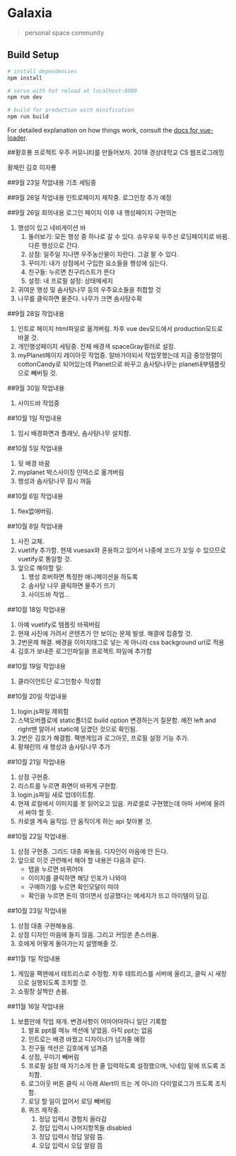 # Galaxia

> personal space community

## Build Setup

``` bash
# install dependencies
npm install

# serve with hot reload at localhost:8080
npm run dev

# build for production with minification
npm run build
```

For detailed explanation on how things work, consult the [docs for vue-loader](http://vuejs.github.io/vue-loader).

##황호룡 프로젝트
우주 커뮤니티를 만들어보자.
2018 경상대학교 CS 웹프로그래밍 

황채린
김호
이자룡

##9월 23일 작업내용
기초 세팅중

##9월 26일 작업내용
인트로페이지 제작중. 로그인창 추가 예정

##9월 26일 회의내용
로그인 페이지 이후 내 행성페이지 구현의논
1. 행성이 있고 네비게이션 바
	1. 둘러보기: 모든 행성 중 하나로 갈 수 있다. 슈우우욱
		우주선 로딩페이지로 바뀜. 다른 행성으로 간다.
	2. 상점: 일주일 지나면 우주농산물이 자란다. 그걸 팔 수 있다.
	3. 꾸미기: 내가 상점에서 구입한 요소들을 행성에 심는다.
	4. 친구들: 누르면 친구리스트가 뜬다
	5. 설정: 내 프로필 설정: 상태메세지
2. 귀여운 행성 및 솜사탕나무 등의 우주요소들을 취합할 것
3. 나무를 클릭하면 물준다. 나무가 크면 솜사탕수확

##9월 28일 작업내용
1. 인트로 페이지 html파일로 옮겨버림. 차후 vue dev모드에서 production모드로 바꿀 것.
2. 개인행성페이지 세팅중. 전체 배경색 spaceGray컬러로 설정.
3. myPlanet페이지 레이아웃 작업중. 알바가야되서 작업못했는데  지금 중앙정렬이 cottonCandy로 되어있는데 Planet으로 바꾸고 솜사탕나무는 planet내부템플릿으로 빼버릴 것. 

##9월 30일 작업내용
1. 사이드바 작업중

##10월 1일 작업내용
1. 임시 배경화면과 플래닛, 솜사탕나무 설치함.

##10월 5일 작업내용
1. 뒷 배경 바꿈
2. myplanet 박스사이징 인덱스로 옮겨버림
3. 행성과 솜사탕나무 잠시 꺼둠

##10월 6일 작업내용
1. flex없애버림.

##10월 8일 작업내용
1. 사진 교체.
2. vuetify 추가함. 현재 vuesax와 혼용하고 있어서 나중에 코드가 꼬일 수 있으므로 vuetify로 통일할 것.
3. 앞으로 해야할 일: 
	1. 행성 호버하면 특정한 애니메이션을 하도록
	2. 솜사탕 나무 클릭하면 물주기 뜨기
	3. 사이드바 작업...

##10월 18일 작업내용
1. 아예 vuetify로 템플릿 바꿔버림
2. 현재 사진에 가려서 콘텐츠가 안 보이는 문제 발생. 해결에 집중할 것.
3. 2번문제 해결. 배경을 이미지태그로 넣는 게 아니라 css background url로 적용
4. 김호가 보내준 로그인파일을 프로젝트 파일에 추가함

##10월 19일 작업내용
1. 클라이언트단 로그인함수 작성함 

##10월 20일 작업내용
1. login.js파일 제외함
2. 스택오버플로에 static폴더로 build option 변경하는거 질문함. 예전 left and right땐 알아서 static에 담겼던 것으로 확인됨.
3. 2번은 김호가 해결함. 팩맨게임과 로그아웃, 프로필 설정 기능 추가.
4. 황채린의 새 행성과 솜사탕나무 추가 

##10월 21일 작업내용
1. 상점 구현중.
2. 리스트를 누르면 화면이 바뀌게 구현함.
3. login.js파일 새로 업데이트함.
4. 현재 로컬에서 이미지를 못 읽어오고 있음. 카로셀로 구현했는데 아마 서버에 올려서 써야 할 듯.
5. 카로셀 계속 움직임. 안 움직이게 하는 api 찾아볼 것.

##10월 22일 작업내용.
1. 상점 구현중. 그리드 대충 짜놓음. 디자인이 마음에 안 든다.
2. 앞으로 이것 관련해서 해야 할 내용은 다음과 같다.
	- 탭을 누르면 바뀌어야
	- 이미지를 클릭하면 해당 인포가 나와야
	- 구매하기를 누르면 확인모달이 떠야
	- 확인을 누르면 돈이 깎이면서 성공했다는 메세지가 뜨고 아이템이 담김.

##10월 23일 작업내용
1. 상점 대충 구현해놓음.
2. 상점 디자인 마음에 들지 않음. 그리고 커밍쑨 촌스러움. 
3. 호에게 어떻게 돌아가는지 설명해줄 것. 

##11월 1일 작업내용
1. 게임을 팩맨에서 테트리스로 수정함. 차후 테트리스를 서버에 올리고, 클릭 시 새창으로 실행되도록 조치할 것.
2. 쇼핑창 살짝만 손봄.

##11월 16일 작업내용
1. 보름만에 작업 재개. 변경사항이 어마어마하니 일단 기록함
	1. 발표 ppt를 메뉴 섹션에 넣었음. 아직 ppt는 없음
	2. 인트로는 배경 바꿨고 디자이너가 넘겨줄 예정
	3. 친구들 섹션은 김호에게 넘겨줌
	4. 상점, 꾸미기 빼버림
	5. 프로필 설정 때 자기소개 한 줄 입력하도록 설정했으며, 닉네임 밑에 뜨도록 조치함.
	6. 로그아웃 버튼 클릭 시 아래 Alert이 뜨는 게 아니라 다이얼로그가 뜨도록 조치함.
	7. 로딩 할 일이 없어서 로딩 빼버림
	8. 퀴즈 제작중.
		1. 정답 입력시 경험치 올라감
		2. 정답 입력시 나머지항목들 disabled
		3. 정답 입력시 정답 알람 뜸.
		4. 오답 입력시 오답 알람 뜸